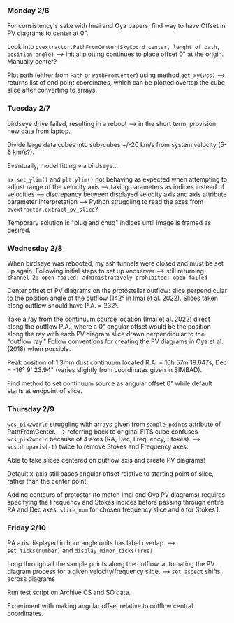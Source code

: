 ### Monday 2/6

For consistency's sake with Imai and Oya papers, find way to have Offset in PV diagrams to center at 0".

Look into `pvextractor.PathFromCenter(SkyCoord center, lenght of path, position angle)` --> initial plotting continues to place offset 0" at the origin. Manually center?

Plot path (either from `Path` or `PathFromCenter`) using method `get_xy(wcs)` --> returns list of end point coordinates, which can be plotted overtop the cube slice after converting to arrays.


### Tuesday 2/7

birdseye drive failed, resulting in a reboot --> in the short term, provision new data from laptop.

Divide large data cubes into sub-cubes +/-20 km/s from system velocity (5-6 km/s?).

Eventually, model fitting via birdseye... 

`ax.set_ylim()` and `plt.ylim()` not behaving as expected when attempting to adjust range of the velocity axis --> taking parameters as indices instead of velocities --> discrepancy between displayed velocity axis and axis attribute parameter interpretation --> Python struggling to read the axes from `pvextractor.extract_pv_slice`?

Temporary solution is "plug and chug" indices until image is framed as desired. 


### Wednesday 2/8

When birdseye was rebooted, my ssh tunnels were closed and must be set up again. Following initial steps to set up vncserver --> still returning `channel 2: open failed: administratively prohibited: open failed`

Center offset of PV diagrams on the protostellar outflow: slice perpendicular to the position angle of the outflow (142° in Imai et al. 2022). Slices taken along outflow should have P.A. = 232°.

Take a ray from the continuum source location (Imai et al. 2022) direct along the outflow P.A., where a 0" angular offset would be the position along the ray with each PV diagram slice drawn perpendicular to the "outflow ray." Follow conventions for creating the PV diagrams in Oya et al. (2018) when possible. 

Peak position of 1.3mm dust continuum located R.A. = 16h 57m 19.647s, Dec = -16° 9' 23.94" (varies slightly from coordinates given in SIMBAD). 

Find method to set continuum source as angular offset 0" while default starts at endpoint of slice. 


### Thursday 2/9

[`wcs_pix2world`](https://docs.astropy.org/en/stable/api/astropy.wcs.WCS.html#astropy.wcs.WCS.wcs_pix2world) struggling with arrays given from `sample_points` attribute of PathFromCenter. --> referring back to original FITS cube confuses `wcs_pix2world` because of 4 axes (RA, Dec, Frequency, Stokes). --> `wcs.dropaxis(-1)` twice to remove Stokes and Frequency axes.

Able to take slices centered on outflow axis and create PV diagrams! 

Default x-axis still bases angular offset relative to starting point of slice, rather than the center point. 

Adding contours of protostar (to match Imai and Oya PV diagrams) requires specifying the Frequency and Stokes indices before passing through entire RA and Dec axes: `slice_num` for chosen frequency slice and `0` for Stokes I.


### Friday 2/10

RA axis displayed in hour angle units has label overlap. --> `set_ticks(number)` and `display_minor_ticks(True)` 

Loop through all the sample points along the outflow, automating the PV diagram process for a given velocity/frequency slice. --> `set_aspect` shifts across diagrams

Run test script on Archive CS and SO data. 

Experiment with making angular offset relative to outflow central coordinates. 
